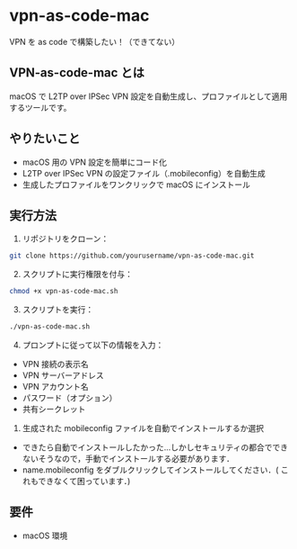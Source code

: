 # vpn-as-code-mac

VPN を as code で構築したい！（できてない）

## VPN-as-code-mac とは

macOS で L2TP over IPSec VPN 設定を自動生成し、プロファイルとして適用するツールです。

## やりたいこと

- macOS 用の VPN 設定を簡単にコード化
- L2TP over IPSec VPN の設定ファイル（.mobileconfig）を自動生成
- 生成したプロファイルをワンクリックで macOS にインストール

## 実行方法

1. リポジトリをクローン：

```bash
git clone https://github.com/yourusername/vpn-as-code-mac.git
```

2. スクリプトに実行権限を付与：

```bash
chmod +x vpn-as-code-mac.sh
```

3. スクリプトを実行：

```bash
./vpn-as-code-mac.sh
```

4. プロンプトに従って以下の情報を入力：

- VPN 接続の表示名
- VPN サーバーアドレス
- VPN アカウント名
- パスワード（オプション）
- 共有シークレット

1. 生成された mobileconfig ファイルを自動でインストールするか選択

- できたら自動でインストールしたかった...しかしセキュリティの都合でできないそうなので，手動でインストールする必要があります．
- name.mobileconfig をダブルクリックしてインストールしてください．( これもできなくて困っています．)

## 要件

- macOS 環境
